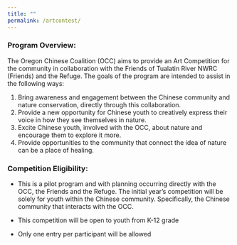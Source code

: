 ```yaml
---
title: ""
permalink: /artcontest/
---
```


### Program Overview:

The Oregon Chinese Coalition (OCC) aims to provide an Art Competition for the community in collaboration with the Friends of Tualatin River NWRC (Friends) and the Refuge. The goals of the program are intended to assist in the following ways:

1.	Bring awareness and engagement between the Chinese community and nature conservation, directly through this collaboration.  
2.	Provide a new opportunity for Chinese youth to creatively express their voice in how they see themselves in nature.  
3.	Excite Chinese youth, involved with the OCC, about nature and encourage them to explore it more.  
4.	Provide opportunities to the community that connect the idea of nature can be a place of healing.  

### Competition Eligibility:

-	This is a pilot program and with planning occurring directly with the OCC, the Friends and the Refuge. The initial year’s competition will be solely for youth within the Chinese community. Specifically, the Chinese community that interacts with the OCC.

-	This competition will be open to youth from K-12 grade

-	Only one entry per participant will be allowed

